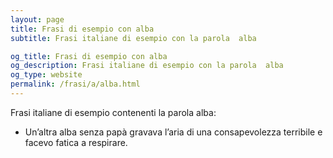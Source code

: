 ```yaml
---
layout: page
title: Frasi di esempio con alba 
subtitle: Frasi italiane di esempio con la parola  alba

og_title: Frasi di esempio con alba 
og_description: Frasi italiane di esempio con la parola  alba
og_type: website
permalink: /frasi/a/alba.html
---
```


Frasi italiane di esempio contenenti la parola alba:


- Un’altra alba senza papà gravava l’aria di una consapevolezza terribile e facevo fatica a respirare.
